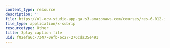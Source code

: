 ```yaml
---
content_type: resource
description: ''
file: https://ol-ocw-studio-app-qa.s3.amazonaws.com/courses/res-6-012-introduction-to-probability-spring-2018/f02efa6c73470efb6c27276cda35e491_NInNhFm046w.srt
file_type: application/x-subrip
resourcetype: Other
title: 3play caption file
uid: f02efa6c-7347-0efb-6c27-276cda35e491
---
```


